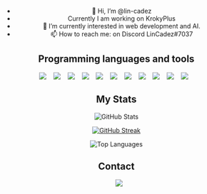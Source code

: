<div style="text-align: center;">

- 👋 Hi, I’m @lin-cadez
- Currently I am working on KrokyPlus
- 🌱 I’m currently interested in web development and AI.
- 📫 How to reach me: on Discord LinCadez#7037


## Programming languages and tools

<p align='center'>
  <img src="https://img.shields.io/badge/Python-1E415E?style=for-the-badge&logo=python&logoColor=white" />
    &nbsp;&nbsp;
  <img src="https://img.shields.io/badge/Visual_Studio_Code-0078D4?style=for-the-badge&logo=visual%20studio%20code&logoColor=white" />
    &nbsp;&nbsp;
  <img src="https://img.shields.io/badge/Git-F05032?style=for-the-badge&logo=git&logoColor=white" />
    &nbsp;&nbsp;
  <img src="https://img.shields.io/badge/Arduino%20C-008184?style=for-the-badge&logo=arduino&logoColor=white" />
    &nbsp;&nbsp;
     <img src="https://img.shields.io/badge/HTML-239120?style=for-the-badge&logo=html5&logoColor=white">
 &nbsp;&nbsp;
    <img src="https://img.shields.io/badge/CSS-239120?&style=for-the-badge&logo=css3&logoColor=white" />
    &nbsp;&nbsp;
 <img src="https://img.shields.io/badge/JavaScript-F7DF1E?style=for-the-badge&logo=javascript&logoColor=black">
 &nbsp;&nbsp;
 <img src="https://img.shields.io/badge/Node.js-43853D?style=for-the-badge&logo=node.js&logoColor=white">
 &nbsp;&nbsp;
 <img src="https://img.shields.io/badge/React-20232A?style=for-the-badge&logo=react&logoColor=61DAFB">
 &nbsp;&nbsp;
  <img src="https://img.shields.io/badge/Express.js-404D59?style=for-the-badge">
 &nbsp;&nbsp;
  <img src="https://img.shields.io/badge/Markdown-000000?style=for-the-badge&logo=markdown&logoColor=white">
 &nbsp;&nbsp;

</p>


## My Stats


![GitHub Stats](https://github-readme-stats.vercel.app/api/?username=lin-cadez&count_private=true&theme=tokyonight&showicons=true)

[![GitHub Streak](https://streak-stats.demolab.com?user=lin-cadez&theme=tokyonight&border_radius=10&date_format=j%2Fn%5B%2FY%5D)](https://git.io/streak-stats)
  
![Top Languages](https://github-readme-stats.vercel.app/api/top-langs/?username=lin-cadez&langs_count=5&theme=tokyonight)


## Contact

<p>
    </a>&nbsp;&nbsp;
    <a href="https://discordapp.com/users/989076547732402186">
        <img src="https://img.shields.io/badge/Discord-%235865F2.svg?style=for-the-badge&logo=discord&logoColor=white">
    </a>
</p>

</div>
